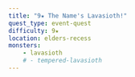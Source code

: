 ```yaml
---
title: "9★ The Name's Lavasioth!"
quest_type: event-quest
difficulty: 9★
location: elders-recess
monsters:
    - lavasioth
    # - tempered-lavasioth
---
```

